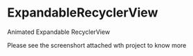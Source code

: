 # ExpandableRecyclerView
Animated Expandable RecyclerView

Please see the screenshort attached wth project to know more
